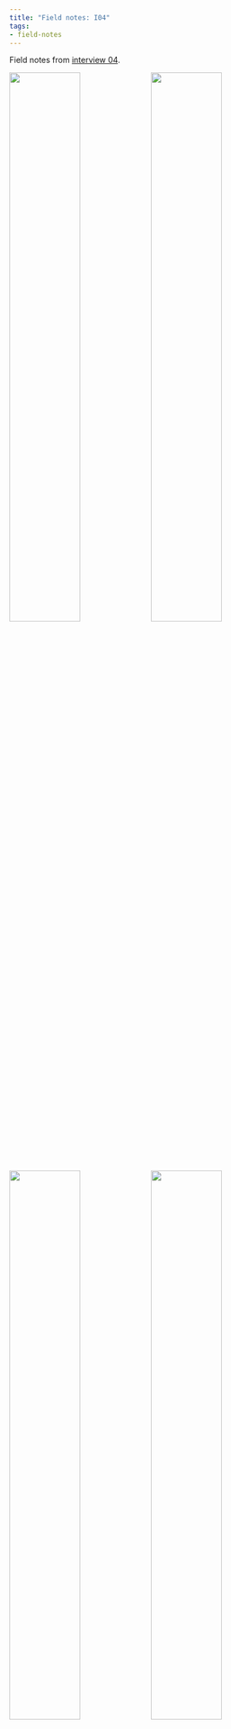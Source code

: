 ```yaml
---
title: "Field notes: I04"
tags:
- field-notes
---
```


Field notes from [interview 04](testimony/interview4). 

<img src="https://elaraks.github.io/dampcapital/John-Page-1.jpg" width="50%"/><img src="https://elaraks.github.io/dampcapital/John-Page-2.jpg" width="50%"/>
<img src="https://elaraks.github.io/dampcapital/John-Page-3.jpg" width="50%"/><img src="https://elaraks.github.io/dampcapital/John-Page-4.jpg" width="50%"/>